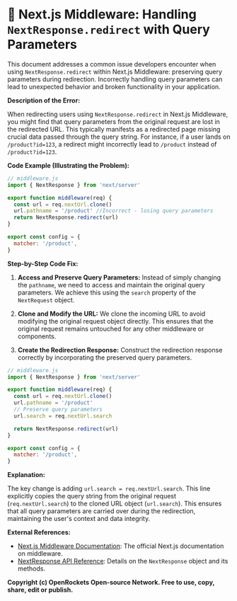 # 🐞 Next.js Middleware: Handling `NextResponse.redirect` with Query Parameters


This document addresses a common issue developers encounter when using `NextResponse.redirect` within Next.js Middleware: preserving query parameters during redirection.  Incorrectly handling query parameters can lead to unexpected behavior and broken functionality in your application.

**Description of the Error:**

When redirecting users using `NextResponse.redirect` in Next.js Middleware, you might find that query parameters from the original request are lost in the redirected URL. This typically manifests as a redirected page missing crucial data passed through the query string.  For instance, if a user lands on `/product?id=123`, a redirect might incorrectly lead to `/product` instead of `/product?id=123`.

**Code Example (Illustrating the Problem):**

```javascript
// middleware.js
import { NextResponse } from 'next/server'

export function middleware(req) {
  const url = req.nextUrl.clone()
  url.pathname = '/product' //Incorrect - losing query parameters
  return NextResponse.redirect(url)
}

export const config = {
  matcher: '/product',
}
```

**Step-by-Step Code Fix:**

1. **Access and Preserve Query Parameters:**  Instead of simply changing the `pathname`, we need to access and maintain the original query parameters. We achieve this using the `search` property of the `NextRequest` object.

2. **Clone and Modify the URL:**  We clone the incoming URL to avoid modifying the original request object directly. This ensures that the original request remains untouched for any other middleware or components.

3. **Create the Redirection Response:**  Construct the redirection response correctly by incorporating the preserved query parameters.

```javascript
// middleware.js
import { NextResponse } from 'next/server'

export function middleware(req) {
  const url = req.nextUrl.clone()
  url.pathname = '/product'
  // Preserve query parameters
  url.search = req.nextUrl.search

  return NextResponse.redirect(url)
}

export const config = {
  matcher: '/product',
}
```

**Explanation:**

The key change is adding `url.search = req.nextUrl.search`.  This line explicitly copies the query string from the original request (`req.nextUrl.search`) to the cloned URL object (`url.search`).  This ensures that all query parameters are carried over during the redirection, maintaining the user's context and data integrity.

**External References:**

* [Next.js Middleware Documentation](https://nextjs.org/docs/app/building-your-application/routing/middleware):  The official Next.js documentation on middleware.
* [NextResponse API Reference](https://nextjs.org/docs/api-reference/next/server#nextresponse):  Details on the `NextResponse` object and its methods.


**Copyright (c) OpenRockets Open-source Network. Free to use, copy, share, edit or publish.**

